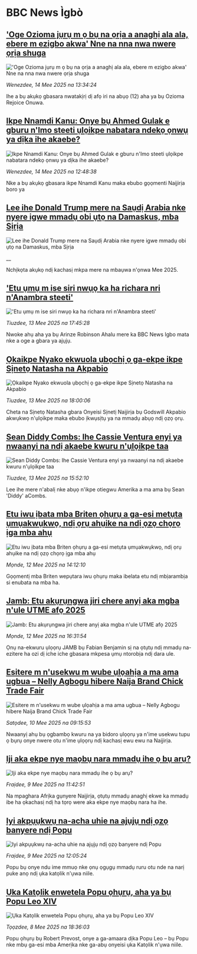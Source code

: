 # BBC News Ìgbò## ['Oge Ozioma jụrụ m ọ bụ na ọrịa a anaghị ala ala, ebere m ezigbo akwa' Nne na nna nwa nwere ọrịa shuga](https://www.bbc.com/igbo/articles/c3wde222dwqo?at_campaign=githubrss)!['Oge Ozioma jụrụ m ọ bụ na ọrịa a anaghị ala ala, ebere m ezigbo akwa' Nne na nna nwa nwere ọrịa shuga](https://ichef.bbci.co.uk/ace/standard/240/cpsprodpb/7e1b/live/985b4680-30c3-11f0-8947-7d6241f9fce9.jpg)_Wenezdee, 14 Mee 2025 na 13:34:24_Ihe a bụ akụkọ gbasara nwatakịrị dị afọ iri na abụọ (12) aha ya bụ Ozioma Rejoice Onuwa.## [Ikpe Nnamdi Kanu: Onye bụ Ahmed Gulak e gburu n'Imo steeti ụlọikpe nabatara ndekọ ọnwụ ya dịka ihe akaebe?](https://www.bbc.com/igbo/articles/c1jxy46j7dgo?at_campaign=githubrss)![Ikpe Nnamdi Kanu: Onye bụ Ahmed Gulak e gburu n'Imo steeti ụlọikpe nabatara ndekọ ọnwụ ya dịka ihe akaebe?](https://ichef.bbci.co.uk/ace/standard/240/cpsprodpb/2424/live/73e02990-30c0-11f0-8519-3b5a01ebe413.png)_Wenezdee, 14 Mee 2025 na 12:48:38_Nke a bụ akụkọ gbasara ikpe Nnamdi Kanu maka ebubo gọọmenti Naịjirịa boro ya## [Lee ihe Donald Trump mere na Saụdị Arabia nke nyere igwe mmadụ obi ụtọ na Damaskus, mba Sịrịa](https://www.bbc.co.uk/igbo/live/cz95zpxkd9vt?at_campaign=githubrss)![Lee ihe Donald Trump mere na Saụdị Arabia nke nyere igwe mmadụ obi ụtọ na Damaskus, mba Sịrịa](https://ichef.bbci.co.uk/ace/standard/240/cpsprodpb/6a31/live/59ef2c80-30a1-11f0-8519-3b5a01ebe413.png)__Nchịkọta akụkọ ndị kachasị mkpa mere na mbaụwa n'ọnwa Mee 2025.## ['Etu ụmụ m ise siri nwụọ ka ha richara nri n'Anambra steeti'](https://www.bbc.com/igbo/articles/c8xgj4dy1nzo?at_campaign=githubrss)!['Etu ụmụ m ise siri nwụọ ka ha richara nri n'Anambra steeti'](https://ichef.bbci.co.uk/ace/standard/240/cpsprodpb/25c4/live/dc05a6d0-3020-11f0-8519-3b5a01ebe413.jpg)_Tiuzdee, 13 Mee 2025 na 17:45:28_Nwoke ahụ aha ya bụ Arinze Robinson Ahalu mere ka BBC News Igbo mata nke a oge a gbara ya ajụjụ.## [Ọkaikpe Nyako ekwuola ụbọchị ọ ga-ekpe ikpe Sịnetọ Natasha na Akpabio](https://www.bbc.com/igbo/articles/cy90qq8e4d7o?at_campaign=githubrss)![Ọkaikpe Nyako ekwuola ụbọchị ọ ga-ekpe ikpe Sịnetọ Natasha na Akpabio](https://ichef.bbci.co.uk/ace/standard/240/cpsprodpb/a60d/live/fa480d60-3023-11f0-8519-3b5a01ebe413.jpg)_Tiuzdee, 13 Mee 2025 na 18:00:06_Cheta na Sịnetọ Natasha gbara Onyeisi Sịnetị Naịjirịa bụ Godswill Akpabio akwụkwọ n'ụlọikpe maka ebubo ịkwụsịtụ ya na mmadụ abụọ ndị ọzọ ọrụ.## [Sean Diddy Combs: Ihe Cassie Ventura enyi ya nwaanyi na  ndị akaebe kwuru n'ụlọikpe taa](https://www.bbc.com/igbo/articles/cx27dwxeqe8o?at_campaign=githubrss)![Sean Diddy Combs: Ihe Cassie Ventura enyi ya nwaanyi na  ndị akaebe kwuru n'ụlọikpe taa](https://ichef.bbci.co.uk/ace/standard/240/cpsprodpb/ec7b/live/ef908ad0-3011-11f0-8519-3b5a01ebe413.png)_Tiuzdee, 13 Mee 2025 na 15:52:10_Lee ihe mere n'abalị nke abụọ n'ikpe otiegwu Amerika a ma ama bụ Sean 'Diddy' aCombs.## [Etu iwu ịbata mba Briten ọhụrụ a ga-esi metụta ụmụakwụkwọ, ndị ọrụ ahụike na ndị ọzọ chọrọ ịga mba ahụ](https://www.bbc.com/igbo/articles/c9q0le88gyeo?at_campaign=githubrss)![Etu iwu ịbata mba Briten ọhụrụ a ga-esi metụta ụmụakwụkwọ, ndị ọrụ ahụike na ndị ọzọ chọrọ ịga mba ahụ](https://ichef.bbci.co.uk/ace/standard/240/cpsprodpb/ee62/live/b005b640-2f32-11f0-8f57-b7237f6a66e6.png)_Mọnde, 12 Mee 2025 na 14:12:10_Gọọmentị mba Briten wepụtara iwu ọhụrụ maka ibelata etu ndị mbịarambịa si enubata na mba ha.## [Jamb: Etu akụrụngwa jiri chere anyị aka mgba n'ule UTME afọ 2025](https://www.bbc.com/igbo/articles/clyzg22r4e1o?at_campaign=githubrss)![Jamb: Etu akụrụngwa jiri chere anyị aka mgba n'ule UTME afọ 2025](https://ichef.bbci.co.uk/ace/standard/240/cpsprodpb/35d2/live/e1da28d0-2c1d-11f0-8ff1-59f5dcf8e9f5.jpg)_Mọnde, 12 Mee 2025 na 16:31:54_Ọnụ na-ekwuru ụlọọrụ JAMB bụ Fabian Benjamin sị na ọtụtụ ndị mmadụ na-ezitere ha ozi dị iche iche gbasara mkpesa ụmụ ntorobịa ndị dara ule.## [Esitere m n'usekwu m wube ụlọahịa a ma ama ugbua – Nelly Agbogu hibere Naija Brand Chick Trade Fair](https://www.bbc.com/igbo/articles/c33z3mxmxv0o?at_campaign=githubrss)![Esitere m n'usekwu m wube ụlọahịa a ma ama ugbua – Nelly Agbogu hibere Naija Brand Chick Trade Fair](https://ichef.bbci.co.uk/ace/standard/240/cpsprodpb/e112/live/3c22b750-2d7f-11f0-8ff1-59f5dcf8e9f5.jpg)_Satọdee, 10 Mee 2025 na 09:15:53_Nwaanyị ahụ bụ ọgbambọ kwuru na ya bidoro ụlọọrụ ya n'ime usekwu tupu ọ bụrụ onye nwere otu n'ime ụlọọrụ ndị kachasị ewu ewu na Naịjirịa.## [Iji aka ekpe nye maọbụ nara mmadụ ihe ọ bụ arụ?](https://www.bbc.com/igbo/articles/cm2yndyyy38o?at_campaign=githubrss)![Iji aka ekpe nye maọbụ nara mmadụ ihe ọ bụ arụ?](https://ichef.bbci.co.uk/ace/standard/240/cpsprodpb/57c5/live/19cb29e0-2c0c-11f0-8ff1-59f5dcf8e9f5.png)_Fraịdee, 9 Mee 2025 na 11:42:51_Na mpaghara Afrịka gụnyere Naịjirịa, ọtụtụ mmadụ anaghị ekwe ka mmadụ ibe ha ọkachasị ndị ha tọrọ were aka ekpe nye maọbụ nara ha ihe.## [Iyi akpụụkwụ na-acha uhie na ajụjụ ndị ọzọ banyere ndị Popu ](https://www.bbc.com/igbo/articles/c79ew3y1gg9o?at_campaign=githubrss)![Iyi akpụụkwụ na-acha uhie na ajụjụ ndị ọzọ banyere ndị Popu ](https://ichef.bbci.co.uk/ace/standard/240/cpsprodpb/4b7b/live/ba1a82d0-2aa7-11f0-a5e6-f95f9086d96f.jpg)_Fraịdee, 9 Mee 2025 na 12:05:24_Popu bụ onye ndu ime mmuọ nke ọnụ ọgụgụ mmadụ ruru otu nde na narị puke anọ ndị ụka katọlik n'ụwa niile.## [Ụka Katọlik enwetela Popu ọhụrụ, aha ya bụ Popu Leo XIV](https://www.bbc.com/igbo/articles/c5ygl0rk58ro?at_campaign=githubrss)![Ụka Katọlik enwetela Popu ọhụrụ, aha ya bụ Popu Leo XIV](https://ichef.bbci.co.uk/ace/standard/240/cpsprodpb/92cc/live/50730750-2c35-11f0-8ff1-59f5dcf8e9f5.jpg)_Tọọzdee, 8 Mee 2025 na 18:36:03_Popu ọhụrụ bụ Robert Prevost, onye a ga-amaara dịka Popu Leo – bụ Popu nke mbụ ga-esi mba Amerịka nke ga-abụ onyeisi ụka Katọlik n'ụwa niile.